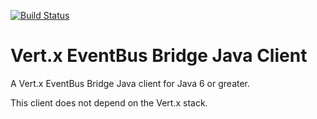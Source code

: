 [![Build Status](https://github.com/vert-x3/vertx-eventbus-bridge-clients/workflows/CI/badge.svg?branch=master)](https://github.com/vert-x3/vertx-eventbus-bridge-clients/actions?query=workflow%3ACI)

# Vert.x EventBus Bridge Java Client

A Vert.x EventBus Bridge Java client for Java 6 or greater.

This client does not depend on the Vert.x stack.
